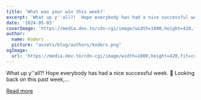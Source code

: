 ```yaml
---
title: 'What was your win this week?'
excerpt: 'What up y''all?!  Hope everybody has had a nice successful week. 🙌  Looking back on this past week,...'
date: '2024-05-03'
coverImage: 'https://media.dev.to/cdn-cgi/image/width=1000,height=420,fit=cover,gravity=auto,format=auto/https%3A%2F%2Fdev-to-uploads.s3.amazonaws.com%2Fuploads%2Farticles%2Fg69qs2cyguc1b84rkuni.jpg'
author:
  name: Koders
  picture: "assets/blog/authors/koders.png"
ogImage:
  url: 'https://media.dev.to/cdn-cgi/image/width=1000,height=420,fit=cover,gravity=auto,format=auto/https%3A%2F%2Fdev-to-uploads.s3.amazonaws.com%2Fuploads%2Farticles%2Fg69qs2cyguc1b84rkuni.jpg'
---
```


What up y''all?!  Hope everybody has had a nice successful week. 🙌  Looking back on this past week,...

[Read more](https://dev.to/devteam/what-was-your-win-this-week-280o)
